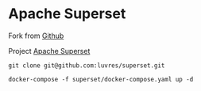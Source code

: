 # Apache Superset

Fork from [Github](https://github.com/apache/superset)

Project [Apache Superset](https://superset.apache.org/)

```
git clone git@github.com:luvres/superset.git

docker-compose -f superset/docker-compose.yaml up -d
```

